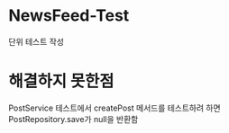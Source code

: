 # NewsFeed-Test
단위 테스트 작성

# 해결하지 못한점
PostService 테스트에서 createPost 메서드를 테스트하려 하면 PostRepository.save가 null을 반환함


